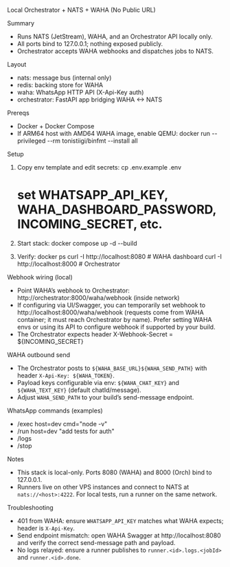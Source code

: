 Local Orchestrator + NATS + WAHA (No Public URL)

Summary
- Runs NATS (JetStream), WAHA, and an Orchestrator API locally only.
- All ports bind to 127.0.0.1; nothing exposed publicly.
- Orchestrator accepts WAHA webhooks and dispatches jobs to NATS.

Layout
- nats: message bus (internal only)
- redis: backing store for WAHA
- waha: WhatsApp HTTP API (X-Api-Key auth)
- orchestrator: FastAPI app bridging WAHA <-> NATS

Prereqs
- Docker + Docker Compose
- If ARM64 host with AMD64 WAHA image, enable QEMU:
  docker run --privileged --rm tonistiigi/binfmt --install all

Setup
1) Copy env template and edit secrets:
   cp .env.example .env
   # set WHATSAPP_API_KEY, WAHA_DASHBOARD_PASSWORD, INCOMING_SECRET, etc.

2) Start stack:
   docker compose up -d --build

3) Verify:
   docker ps
   curl -I http://localhost:8080    # WAHA dashboard
   curl -I http://localhost:8000    # Orchestrator

Webhook wiring (local)
- Point WAHA’s webhook to Orchestrator: http://orchestrator:8000/waha/webhook (inside network)
- If configuring via UI/Swagger, you can temporarily set webhook to http://localhost:8000/waha/webhook (requests come from WAHA container; it must reach Orchestrator by name). Prefer setting WAHA envs or using its API to configure webhook if supported by your build.
- The Orchestrator expects header X-Webhook-Secret = ${INCOMING_SECRET}

WAHA outbound send
- The Orchestrator posts to `${WAHA_BASE_URL}${WAHA_SEND_PATH}` with header `X-Api-Key: ${WAHA_TOKEN}`.
- Payload keys configurable via env: `${WAHA_CHAT_KEY}` and `${WAHA_TEXT_KEY}` (default chatId/message).
- Adjust `WAHA_SEND_PATH` to your build’s send-message endpoint.

WhatsApp commands (examples)
- /exec host=dev cmd="node -v"
- /run host=dev "add tests for auth"
- /logs <jobId>
- /stop <jobId>

Notes
- This stack is local-only. Ports 8080 (WAHA) and 8000 (Orch) bind to 127.0.0.1.
- Runners live on other VPS instances and connect to NATS at `nats://<host>:4222`. For local tests, run a runner on the same network.

Troubleshooting
- 401 from WAHA: ensure `WHATSAPP_API_KEY` matches what WAHA expects; header is `X-Api-Key`.
- Send endpoint mismatch: open WAHA Swagger at http://localhost:8080 and verify the correct send-message path and payload.
- No logs relayed: ensure a runner publishes to `runner.<id>.logs.<jobId>` and `runner.<id>.done`.

